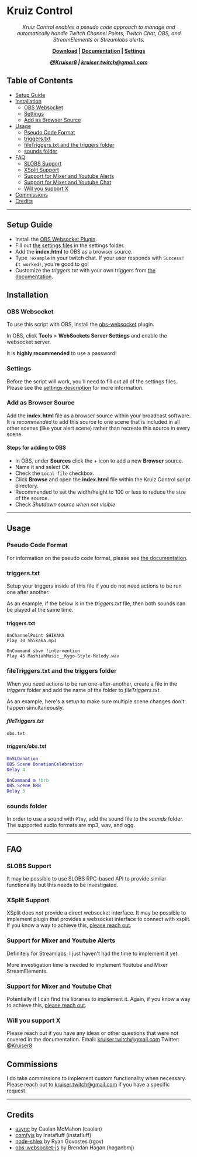 # Kruiz Control

<p align="center"><i>
Kruiz Control enables a pseudo code approach to manage and automatically handle Twitch Channel Points, Twitch Chat, OBS, and StreamElements or Streamlabs alerts.
</i></p>
<p align="center"><b>
  <a href="https://github.com/Kruiser8/Kruiz-Control/archive/master.zip">Download</a> |
  <a href="https://github.com/Kruiser8/Kruiz-Control/blob/master/js/Documentation.md">Documentation</a> |
  <a href="https://github.com/Kruiser8/Kruiz-Control/blob/master/settings/Settings.md">Settings</a>
</b></p>

<p align="center"><i><b>
  <a href="https://twitter.com/kruiser8">@Kruiser8</a> |
  <a href="mailto:kruiser.twitch@gmail.com">kruiser.twitch@gmail.com</a>
</b></i></p>

## Table of Contents

- [Setup Guide](#setup-guide)
- [Installation](#installation)
  + [OBS Websocket](#obs-websocket)
  + [Settings](#settings)
  + [Add as Browser Source](#add-as-browser-source)
- [Usage](#usage)
  + [Pseudo Code Format](#pseudo-code-format)
  + [triggers.txt](#triggerstxt)
  + [fileTriggers.txt and the triggers folder](#filetriggerstxt-and-the-triggers-folder)
  + [sounds folder](#sounds-folder)
- [FAQ](#faq)
  + [SLOBS Support](#slobs-support)
  + [XSplit Support](#xsplit-support)
  + [Support for Mixer and Youtube Alerts](#support-for-mixer-and-youtube-alerts)
  + [Support for Mixer and Youtube Chat](#support-for-mixer-and-youtube-chat)
  + [Will you support X](#will-you-support-x)
- [Commissions](#commissions)
- [Credits](#credits)

***

## Setup Guide

- Install the [OBS Websocket Plugin](https://github.com/Palakis/obs-websocket/releases).
- Fill out [the settings files](https://github.com/Kruiser8/Kruiz-Control/blob/master/settings/Settings.md) in the settings folder.
- Add the **index.html** to OBS as a browser source.
- Type `!example` in your twitch chat. If your user responds with `Success! It worked!`, you're good to go!
- Customize the _triggers.txt_ with your own triggers from [the documentation](https://github.com/Kruiser8/Kruiz-Control/blob/master/js/Documentation.md).

## Installation

### OBS Websocket
To use this script with OBS, install the [obs-websocket](https://github.com/Palakis/obs-websocket/releases) plugin.

In OBS, click **Tools** > **WebSockets Server Settings** and enable the websocket server.

It is **highly recommended** to use a password!

### Settings
Before the script will work, you'll need to fill out all of the settings files. Please see the [settings description](https://github.com/Kruiser8/Kruiz-Control/blob/master/settings/Settings.md) for more information.

### Add as Browser Source
Add the **index.html** file as a browser source within your broadcast software. It is *recommended* to add this source to one scene that is included in all other scenes (like your alert scene) rather than recreate this source in every scene.

#### Steps for adding to OBS
- In OBS, under **Sources** click the + icon to add a new **Browser** source.
- Name it and select OK.
- Check the `Local file` checkbox.
- Click **Browse** and open the **index.html** file within the Kruiz Control script directory.
- Recommended to set the width/height to 100 or less to reduce the size of the source.
- Check *Shutdown source when not visible*

***

## Usage

### Pseudo Code Format
For information on the pseudo code format, please see [the documentation](https://github.com/Kruiser8/Kruiz-Control/blob/master/js/Documentation.md).

### triggers.txt
Setup your triggers inside of this file if you do not need actions to be run one after another.

As an example, if the below is in the _triggers.txt_ file, then both sounds can be played at the same time.

#### triggers.txt
```
OnChannelPoint SHIKAKA
Play 30 Shikaka.mp3

OnCommand sbvm !intervention
Play 45 MashiahMusic__Kygo-Style-Melody.wav
```

### fileTriggers.txt and the triggers folder
When you need actions to be run one-after-another, create a file in the _triggers_ folder and add the name of the folder to _fileTriggers.txt_.

As an example, here's a setup to make sure multiple scene changes don't happen simultaneously.

#### _fileTriggers.txt_
```
obs.txt
```
#### _triggers/obs.txt_
```m
OnSLDonation
OBS Scene DonationCelebration
Delay 4

OnCommand m !brb
OBS Scene BRB
Delay 5
```

### sounds folder
In order to use a sound with `Play`, add the sound file to the *sounds* folder. The supported audio formats are mp3, wav, and ogg.

***

## FAQ

### SLOBS Support
It may be possible to use SLOBS RPC-based API to provide similar functionality but this needs to be investigated.

### XSplit Support
XSplit does not provide a direct websocket interface. It may be possible to implement plugin that provides a websocket interface to connect with xsplit. If you know a way to achieve this, [please reach out](mailto:kruiser.twitch@gmail.com).

### Support for Mixer and Youtube Alerts
Definitely for Streamlabs. I just haven't had the time to implement it yet.

More investigation time is needed to implement Youtube and Mixer StreamElements.

### Support for Mixer and Youtube Chat
Potentially if I can find the libraries to implement it. Again, if you know a way to achieve this, [please reach out](mailto:kruiser.twitch@gmail.com).

### Will you support X
Please reach out if you have any ideas or other questions that were not covered in the documentation.
Email: [kruiser.twitch@gmail.com](mailto:kruiser.twitch@gmail.com)
Twitter: [@Kruiser8](https://twitter.com/kruiser8)

## Commissions
I do take commissions to implement custom functionality when necessary. Please reach out to [kruiser.twitch@gmail.com](mailto:kruiser.twitch@gmail.com) if you have a specific request.

***

## Credits
- [async](https://github.com/caolan/async) by Caolan McMahon (caolan)
- [comfyjs](https://github.com/instafluff/ComfyJS) by Instafluff (instafluff)
- [node-shlex](https://github.com/rgov/node-shlex) by Ryan Govostes (rgov)
- [obs-websocket-js](https://github.com/haganbmj/obs-websocket-js) by Brendan Hagan (haganbmj)
